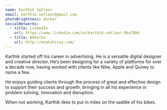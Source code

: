 ```yaml
---
name: Karthik Setloor
email: karthik.setloor@gmail.com
photoBrightness: darker
socialNetworks:
  - title: LinkedIn
    url: https://www.linkedin.com/in/karthik-setloor-9ba70b6
  - title: Website
    url: http://enakshiroy.com/
---
```


Karthik started off his career in advertising. He is a versatile digital designer and creative director. He’s been designing for a variety of platforms for over a decade now, having worked with clients like Nike, Apple and Quixey to name a few.

He enjoys guiding clients through the process of great and effective design to support their success and growth, bringing in all his experience in problem solving, innovation and disruption.

When not working, Karthik likes to put in miles on the saddle of his bikes.
